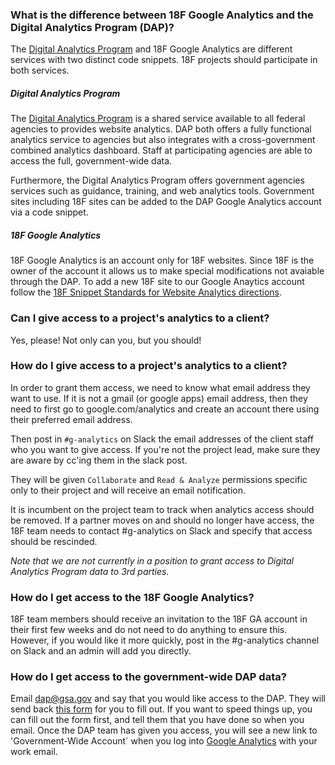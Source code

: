 ### What is the difference between 18F Google Analytics and the Digital Analytics Program (DAP)?

The [Digital Analytics Program](http://www.digitalgov.gov/services/dap/) and 18F Google Analytics are different services with two distinct code snippets. 18F projects should participate in both services.

##### Digital Analytics Program
The [Digital Analytics Program](http://www.digitalgov.gov/services/dap/) is a shared service available to all federal agencies to provides website analytics. DAP both offers a fully functional analytics service to agencies but also integrates with a cross-government combined analytics dashboard.  Staff at participating agencies are able to access the full, government-wide data.

Furthermore, the Digital Analytics Program offers government agencies services such as guidance, training, and web analytics tools.  Government sites including 18F sites can be added to the DAP Google Analytics account via a code snippet.

##### 18F Google Analytics
18F Google Analytics is an account only for 18F websites. Since 18F is the owner of the account it allows us to make special modifications not avaiable through the DAP. To add a new 18F site to our Google Anaytics account follow the [18F Snippet Standards for Website Analytics directions](https://github.com/18F/analytics-standards#18f-snippet-standards-for-website-analytics).

### Can I give access to a project's analytics to a client?

Yes, please!  Not only can you, but you should!

### How do I give access to a project's analytics to a client?

 In order to grant them access, we need to know what email address they want to use. If it is not a gmail (or google apps) email address, then they need to first go to google.com/analytics and create an account there using their preferred email address.

Then post in `#g-analytics` on Slack the email addresses of the client staff who you want to give access.  If you're not the project lead, make sure they are aware by cc'ing them in the slack post.

They will be given `Collaborate` and `Read & Analyze` permissions specific only to their project and will receive an email notification.

It is incumbent on the project team to track when analytics access should be removed. If a partner moves on and should no longer have access, the 18F team needs to contact #g-analytics on Slack and specify that access should be rescinded.

_Note that we are not currently in a position to grant access to Digital Analytics Program data to 3rd parties._


### How do I get access to the 18F Google Analytics?  

18F team members should receive an invitation to the 18F GA account in their first few weeks and do not need to do anything to ensure this.  However, if you would like it more quickly, post in the #g-analytics channel on Slack and an admin will add you directly.  

### How do I get access to the government-wide DAP data?  

Email [dap@gsa.gov](mailto:dap@gsa.gov) and say that you would like access to the DAP.  They will send back [this form](https://docs.google.com/forms/d/1BVcvBge74kaWpSkIaQ1x1sfAE3aa0YMnVe3kXuD8z9k/viewform) for you to fill out.  If you want to speed things up, you can fill out the form first, and tell them that you have done so when you email.  Once the DAP team has given you access, you will see a new link to 'Government-Wide Account` when you log into [Google Analytics](https;//www.google.com/analytics) with your work email.  



